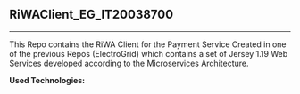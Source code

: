 ## RiWAClient_EG_IT20038700
---
This Repo contains the RiWA Client for the Payment Service Created in one of the previous Repos (ElectroGrid) which contains a set of Jersey 1.19 Web Services developed according to the Microservices Architecture.

**Used Technologies:**
